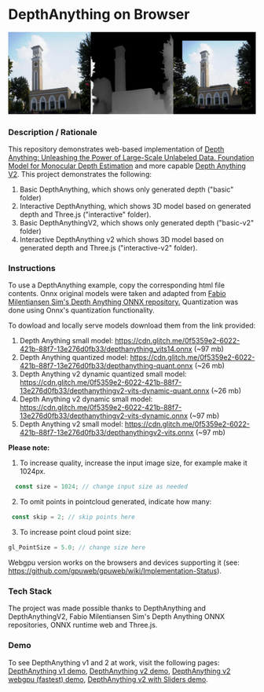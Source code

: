 # DepthAnything on Browser

<img src="img/screenshot.jpg" title="screenshot" alt="screenshot" style="text-align: center">


### **Description / Rationale**
This repository demonstrates web-based implementation of <a href="https://github.com/LiheYoung/Depth-Anything">Depth Anything: Unleashing the Power of Large-Scale Unlabeled Data. Foundation Model for Monocular Depth Estimation</a> and more capable <a href="https://github.com/DepthAnything/Depth-Anything-V2">Depth Anything V2</a>. This project demonstrates the following:
1. Basic DepthAnything, which shows only generated depth ("basic" folder)
2. Interactive DepthAnything, which shows 3D model based on generated depth and Three.js ("interactive" folder).
3. Basic DepthAnythingV2, which shows only generated depth ("basic-v2" folder)
4. Interactive DepthAnything v2 which shows 3D model based on generated depth and Three.js ("interactive-v2" folder).

### **Instructions**
To use a DepthAnything example, copy the corresponding html file contents. Onnx original models were taken and adapted from <a href="https://github.com/fabio-sim/Depth-Anything-ONNX/releases/tag/v2.0.0">Fabio Milentiansen Sim's Depth Anything ONNX repository.</a> Quantization was done using Onnx's quantization functionality.

To dowload and locally serve models download them from the link provided:
1. Depth Anything small model: https://cdn.glitch.me/0f5359e2-6022-421b-88f7-13e276d0fb33/depthanything_vits14.onnx (~97 mb)
2. Depth Anything quantized model: https://cdn.glitch.me/0f5359e2-6022-421b-88f7-13e276d0fb33/depthanything-quant.onnx (~26 mb)
3. Depth Anything v2 dynamic quantized small model: https://cdn.glitch.me/0f5359e2-6022-421b-88f7-13e276d0fb33/depthanythingv2-vits-dynamic-quant.onnx (~26 mb)
4. Depth Anything v2 dynamic small model: https://cdn.glitch.me/0f5359e2-6022-421b-88f7-13e276d0fb33/depthanythingv2-vits-dynamic.onnx (~97 mb)
5. Depth Anything v2 small model: https://cdn.glitch.me/0f5359e2-6022-421b-88f7-13e276d0fb33/depthanythingv2-vits.onnx (~97 mb)

<b>Please note:</b>
1. To increase quality, increase the input image size, for example make it 1024px.
```js
  const size = 1024; // change input size as needed
```
2. To omit points in pointcloud generated, indicate how many:
```js
 const skip = 2; // skip points here
```
3. To increase point cloud point size:
```js
gl_PointSize = 5.0; // change size here
```
Webgpu version works on the browsers and devices supporting it (see: https://github.com/gpuweb/gpuweb/wiki/Implementation-Status). 

### **Tech Stack**
The project was made possible thanks to DepthAnything and DepthAnythingV2, Fabio Milentiansen Sim's Depth Anything ONNX repositories, ONNX runtime web and Three.js.

### **Demo**
To see DepthAnything v1 and 2 at work, visit the following pages: <a href="https://depthanything.glitch.me/">DepthAnything v1 demo</a>, <a href="https://depthanything.glitch.me/interactive-dynamic.html">DepthAnything v2 demo</a>, <a href="https://depthanything.glitch.me/webgpu-example.html">DepthAnything v2 webgpu (fastest) demo</a>, <a href="https://depthanything.glitch.me/webgpu-sliders.html">DepthAnything v2 with Sliders demo</a>.
